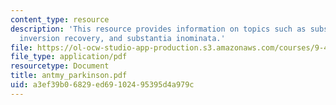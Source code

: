 ```yaml
---
content_type: resource
description: 'This resource provides information on topics such as substantia nigra:
  inversion recovery, and substantia inominata.'
file: https://ol-ocw-studio-app-production.s3.amazonaws.com/courses/9-458-parkinsons-disease-workshop-summer-2006/a3ef39b06829ed69102495395d4a979c_antmy_parkinson.pdf
file_type: application/pdf
resourcetype: Document
title: antmy_parkinson.pdf
uid: a3ef39b0-6829-ed69-1024-95395d4a979c
---
```


